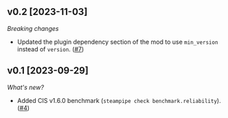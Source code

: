## v0.2 [2023-11-03]

_Breaking changes_

- Updated the plugin dependency section of the mod to use `min_version` instead of `version`. ([#7](https://github.com/turbot/steampipe-mod-docker-compliance/pull/7))

## v0.1 [2023-09-29]

_What's new?_

- Added CIS v1.6.0 benchmark (`steampipe check benchmark.reliability`). ([#4](https://github.com/turbot/steampipe-mod-docker-compliance/pull/4))
